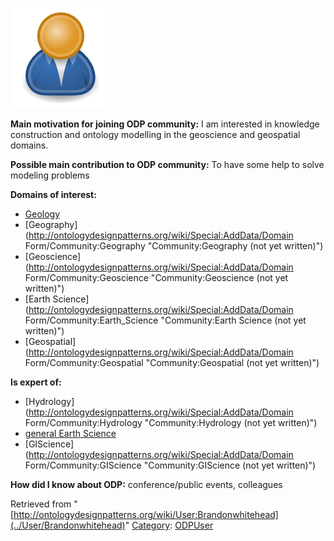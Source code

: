 [![Image:ODPUser.png](../images/a/a6/ODPUser.png)](../Image/ODPUser.png "Image:ODPUser.png")




  





__Main motivation for joining ODP community:__ I am interested in knowledge construction and ontology modelling in the geoscience and geospatial domains.


__Possible main contribution to ODP community:__ To have some help to solve modeling problems


__Domains of interest:__



* [Geology](../Community/Geology "Community:Geology")
* [Geography](http://ontologydesignpatterns.org/wiki/Special:AddData/Domain Form/Community:Geography "Community:Geography (not yet written)")
* [Geoscience](http://ontologydesignpatterns.org/wiki/Special:AddData/Domain Form/Community:Geoscience "Community:Geoscience (not yet written)")
* [Earth Science](http://ontologydesignpatterns.org/wiki/Special:AddData/Domain Form/Community:Earth_Science "Community:Earth Science (not yet written)")
* [Geospatial](http://ontologydesignpatterns.org/wiki/Special:AddData/Domain Form/Community:Geospatial "Community:Geospatial (not yet written)")


__Is expert of:__



* [Hydrology](http://ontologydesignpatterns.org/wiki/Special:AddData/Domain Form/Community:Hydrology "Community:Hydrology (not yet written)")
* [general Earth Science](http://ontologydesignpatterns.org/wiki/index.php?title=Community:General_Earth_Science&action=edit&redlink=1 "Community:General Earth Science (not yet written)")
* [GIScience](http://ontologydesignpatterns.org/wiki/Special:AddData/Domain Form/Community:GIScience "Community:GIScience (not yet written)")


__How did I know about ODP:__ conference/public events, colleagues






Retrieved from "[http://ontologydesignpatterns.org/wiki/User:Brandonwhitehead](../User/Brandonwhitehead)"
 [Category](http://ontologydesignpatterns.org/wiki/Special:Categories "Special:Categories"): [ODPUser](../Category/ODPUser "Category:ODPUser")